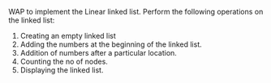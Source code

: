 WAP to implement the Linear linked list. Perform the following operations on the linked
list:

1. Creating an empty linked list
2. Adding the numbers at the beginning of the linked list.
3. Addition of numbers after a particular location.
4. Counting the no of nodes.
5. Displaying the linked list.
